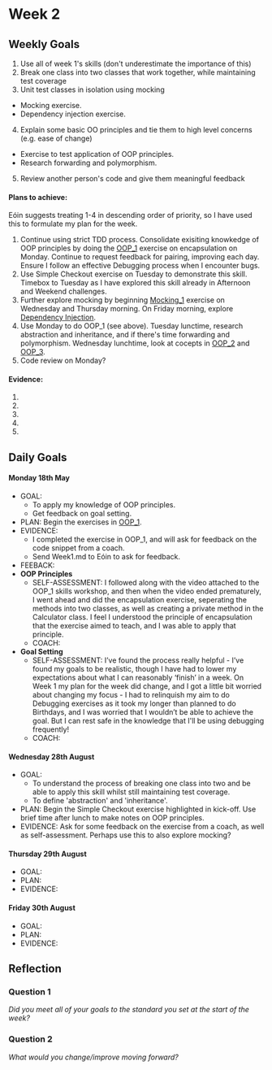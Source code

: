 # Week 2

## Weekly Goals

1. Use all of week 1's skills (don't underestimate the importance of this)
2. Break one class into two classes that work together, while maintaining test coverage
3. Unit test classes in isolation using mocking
  - Mocking exercise. 
  - Dependency injection exercise. 
4. Explain some basic OO principles and tie them to high level concerns (e.g. ease of change)
  - Exercise to test application of OOP principles.
  - Research forwarding and polymorphism.
5. Review another person's code and give them meaningful feedback

#### Plans to achieve:

Eóin suggests treating 1-4 in descending order of priority, so I have used this to formulate my plan for the week.

1. Continue using strict TDD process. Consolidate exisiting knowkedge of OOP principles by doing the [OOP_1](https://github.com/makersacademy/skills-workshops/tree/master/week-1/oop_1) exercise on encapsulation on Monday. Continue to request feedback for pairing, improving each day. Ensure I follow an effective Debugging process when I encounter bugs. 
2. Use Simple Checkout exercise on Tuesday to demonstrate this skill. Timebox to Tuesday as I have explored this skill already in Afternoon and Weekend challenges.  
3. Further explore mocking by beginning [Mocking_1](https://github.com/makersacademy/skills-workshops/tree/master/week-1/mocking_1) exercise on Wednesday and Thursday morning. On Friday morning, explore [Dependency Injection](https://github.com/makersacademy/skills-workshops/blob/master/practicals/object_oriented_design/dependency_injection.md).
4. Use Monday to do OOP_1 (see above). Tuesday lunctime, research abstraction and inheritance, and if there's time forwarding and polymorphism. Wednesday lunchtime, look at cocepts in [OOP_2](https://github.com/makersacademy/skills-workshops/tree/master/week-2/oop_2) and [OOP_3](https://github.com/makersacademy/skills-workshops/tree/master/week-2/oop_3). 
5. Code review on Monday?

#### Evidence:

1. 

2. 

3.
 
4.
 
5. 

## Daily Goals

#### Monday 18th May
- GOAL: 
  - To apply my knowledge of OOP principles. 
  - Get feedback on goal setting.
- PLAN: Begin the exercises in [OOP_1](https://github.com/makersacademy/skills-workshops/tree/master/week-1/oop_1).
- EVIDENCE: 
  - I completed the exercise in OOP_1, and will ask for feedback on the code snippet from a coach.
  - Send Week1.md to Eóin to ask for feedback.
- FEEBACK:
- **OOP Principles**
  - SELF-ASSESSMENT: I followed along with the video attached to the OOP_1 skills workshop, and then when the video ended prematurely, I went ahead and did the encapsulation exercise, seperating the methods into two classes, as well as creating a private method in the Calculator class. I feel I understood the principle of encapsulation that the exercise aimed to teach, and I was able to apply that principle.
  - COACH:
- **Goal Setting**
  - SELF-ASSESSMENT: I’ve found the process really helpful - I’ve found my goals to be realistic, though I have had to lower my expectations about what I can reasonably ‘finish’ in a week. On Week 1 my plan for the week did change, and I got a little bit worried about changing my focus - I had to relinquish my aim to do Debugging exercises as it took my longer than planned to do Birthdays, and I was worried that I wouldn’t be able to achieve the goal. But I can rest safe in the knowledge that I'll be using debugging frequently!
  - COACH:

#### Wednesday 28th August
- GOAL: 
  - To understand the process of breaking one class into two and be able to apply this skill whilst still maintaining test coverage.
  - To define 'abstraction' and 'inheritance'. 
- PLAN: Begin the Simple Checkout exercise highlighted in kick-off. Use brief time after lunch to make notes on OOP principles.
- EVIDENCE: Ask for some feedback on the exercise from a coach, as well as self-assessment. Perhaps use this to also explore mocking?

#### Thursday 29th August
- GOAL: 
- PLAN:
- EVIDENCE:

#### Friday 30th August
- GOAL:
- PLAN:
- EVIDENCE:

## Reflection


### Question 1

*Did you meet all of your goals to the standard you set at the start of the week?*


### Question 2

*What would you change/improve moving forward?*

